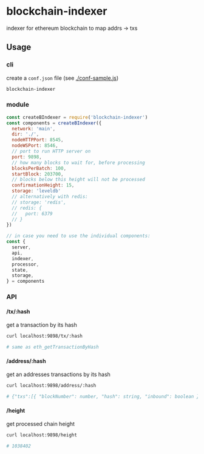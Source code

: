 # blockchain-indexer

indexer for ethereum blockchain to map addrs -> txs

## Usage

### cli

create a `conf.json` file (see [./conf-sample.js](./conf-sample.js))

```sh
blockchain-indexer
```

### module

```js
const createBIndexer = require('blockchain-indexer')
const components = createBIndexer({
  network: 'main',
  dir: './',
  nodeHTTPPort: 8545,
  nodeWSPort: 8546,
  // port to run HTTP server on
  port: 9898,
  // how many blocks to wait for, before processing
  blocksPerBatch: 100,
  startBlock: 203700,
  // blocks below this height will not be processed
  confirmationHeight: 15,
  storage: 'leveldb'
  // alternatively with redis:
  // storage: 'redis',
  // redis: {
  //   port: 6379
  // }
})

// in case you need to use the individual components:
const { 
  server, 
  api, 
  indexer, 
  processor, 
  state, 
  storage,
} = components
```

### API

#### /tx/:hash

get a transaction by its hash

```sh
curl localhost:9898/tx/:hash

# same as eth_getTransactionByHash

```

#### /address/:hash

get an addresses transactions by its hash

```sh
curl localhost:9898/address/:hash

# {"txs":[{ "blockNumber": number, "hash": string, "inbound": boolean }]}
```
#### /height

get processed chain height

```sh
curl localhost:9898/height

# 1038402
```
